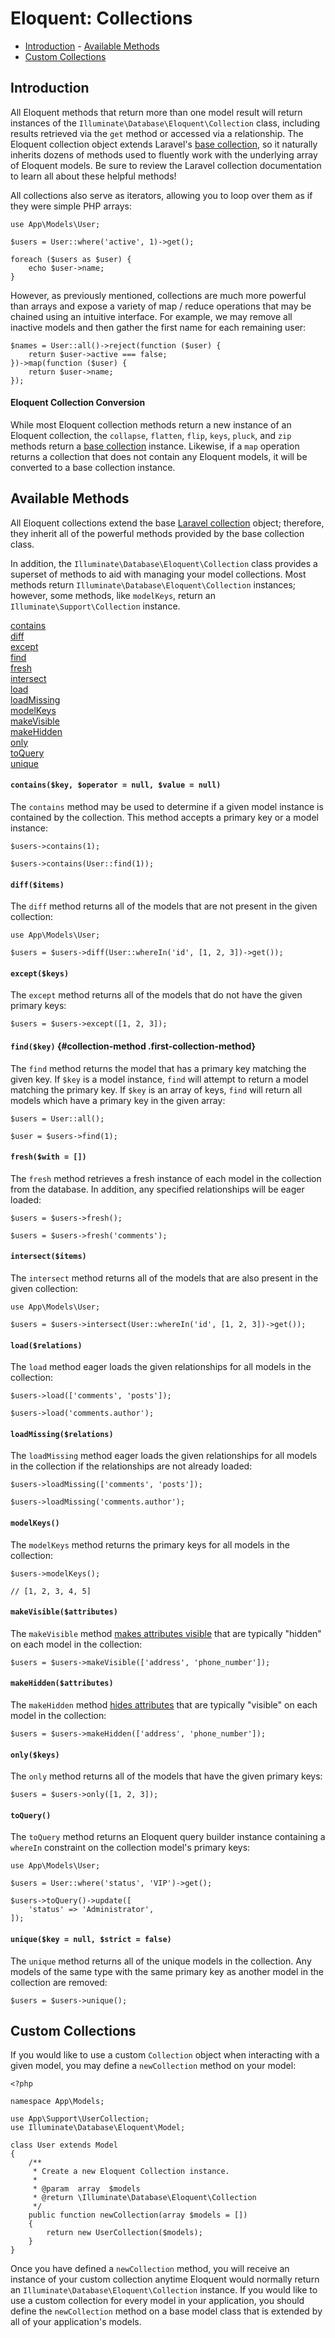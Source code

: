 # Eloquent: Collections

- [Introduction](#introduction)  - [Available Methods](#available-methods)
- [Custom Collections](#custom-collections)

<a name="introduction"></a>
## Introduction

All Eloquent methods that return more than one model result will return
instances of the `Illuminate\Database\Eloquent\Collection` class, including
results retrieved via the `get` method or accessed via a relationship. The
Eloquent collection object extends Laravel's [base
collection](/docs/{{version}}/collections), so it naturally inherits dozens
of methods used to fluently work with the underlying array of Eloquent
models. Be sure to review the Laravel collection documentation to learn all
about these helpful methods!

All collections also serve as iterators, allowing you to loop over them as
if they were simple PHP arrays:

    use App\Models\User;

    $users = User::where('active', 1)->get();

    foreach ($users as $user) {
        echo $user->name;
    }

However, as previously mentioned, collections are much more powerful than
arrays and expose a variety of map / reduce operations that may be chained
using an intuitive interface. For example, we may remove all inactive models
and then gather the first name for each remaining user:

    $names = User::all()->reject(function ($user) {
        return $user->active === false;
    })->map(function ($user) {
        return $user->name;
    });

<a name="eloquent-collection-conversion"></a>
#### Eloquent Collection Conversion

While most Eloquent collection methods return a new instance of an Eloquent
collection, the `collapse`, `flatten`, `flip`, `keys`, `pluck`, and `zip`
methods return a [base collection](/docs/{{version}}/collections)
instance. Likewise, if a `map` operation returns a collection that does not
contain any Eloquent models, it will be converted to a base collection
instance.

<a name="available-methods"></a>
## Available Methods

All Eloquent collections extend the base [Laravel
collection](/docs/{{version}}/collections#available-methods) object;
therefore, they inherit all of the powerful methods provided by the base
collection class.

In addition, the `Illuminate\Database\Eloquent\Collection` class provides a
superset of methods to aid with managing your model collections. Most
methods return `Illuminate\Database\Eloquent\Collection` instances; however,
some methods, like `modelKeys`, return an `Illuminate\Support\Collection`
instance.

<style>
    #collection-method-list > p {
        column-count: 1; -moz-column-count: 1; -webkit-column-count: 1;
        column-gap: 2em; -moz-column-gap: 2em; -webkit-column-gap: 2em;
    }

    #collection-method-list a {
        display: block;
    }
</style>

<div id="collection-method-list" markdown="1">

[contains](#method-contains)  [diff](#method-diff)  [except](#method-except)
[find](#method-find)  [fresh](#method-fresh)  [intersect](#method-intersect)
[load](#method-load)  [loadMissing](#method-loadMissing)
[modelKeys](#method-modelKeys)  [makeVisible](#method-makeVisible)
[makeHidden](#method-makeHidden)  [only](#method-only)
[toQuery](#method-toquery)  [unique](#method-unique)

</div>

<a name="method-contains"></a>
#### `contains($key, $operator = null, $value = null)`

The `contains` method may be used to determine if a given model instance is
contained by the collection. This method accepts a primary key or a model
instance:

    $users->contains(1);

    $users->contains(User::find(1));

<a name="method-diff"></a>
#### `diff($items)`

The `diff` method returns all of the models that are not present in the
given collection:

    use App\Models\User;

    $users = $users->diff(User::whereIn('id', [1, 2, 3])->get());

<a name="method-except"></a>
#### `except($keys)`

The `except` method returns all of the models that do not have the given
primary keys:

    $users = $users->except([1, 2, 3]);

<a name="method-find"></a>
#### `find($key)` {#collection-method .first-collection-method}

The `find` method returns the model that has a primary key matching the
given key. If `$key` is a model instance, `find` will attempt to return a
model matching the primary key. If `$key` is an array of keys, `find` will
return all models which have a primary key in the given array:

    $users = User::all();

    $user = $users->find(1);

<a name="method-fresh"></a>
#### `fresh($with = [])`

The `fresh` method retrieves a fresh instance of each model in the
collection from the database. In addition, any specified relationships will
be eager loaded:

    $users = $users->fresh();

    $users = $users->fresh('comments');

<a name="method-intersect"></a>
#### `intersect($items)`

The `intersect` method returns all of the models that are also present in
the given collection:

    use App\Models\User;

    $users = $users->intersect(User::whereIn('id', [1, 2, 3])->get());

<a name="method-load"></a>
#### `load($relations)`

The `load` method eager loads the given relationships for all models in the
collection:

    $users->load(['comments', 'posts']);

    $users->load('comments.author');

<a name="method-loadMissing"></a>
#### `loadMissing($relations)`

The `loadMissing` method eager loads the given relationships for all models
in the collection if the relationships are not already loaded:

    $users->loadMissing(['comments', 'posts']);

    $users->loadMissing('comments.author');

<a name="method-modelKeys"></a>
#### `modelKeys()`

The `modelKeys` method returns the primary keys for all models in the
collection:

    $users->modelKeys();

    // [1, 2, 3, 4, 5]

<a name="method-makeVisible"></a>
#### `makeVisible($attributes)`

The `makeVisible` method [makes attributes
visible](/docs/{{version}}/eloquent-serialization#hiding-attributes-from-json)
that are typically "hidden" on each model in the collection:

    $users = $users->makeVisible(['address', 'phone_number']);

<a name="method-makeHidden"></a>
#### `makeHidden($attributes)`

The `makeHidden` method [hides
attributes](/docs/{{version}}/eloquent-serialization#hiding-attributes-from-json)
that are typically "visible" on each model in the collection:

    $users = $users->makeHidden(['address', 'phone_number']);

<a name="method-only"></a>
#### `only($keys)`

The `only` method returns all of the models that have the given primary
keys:

    $users = $users->only([1, 2, 3]);

<a name="method-toquery"></a>
#### `toQuery()`

The `toQuery` method returns an Eloquent query builder instance containing a
`whereIn` constraint on the collection model's primary keys:

    use App\Models\User;

    $users = User::where('status', 'VIP')->get();

    $users->toQuery()->update([
        'status' => 'Administrator',
    ]);

<a name="method-unique"></a>
#### `unique($key = null, $strict = false)`

The `unique` method returns all of the unique models in the collection. Any
models of the same type with the same primary key as another model in the
collection are removed:

    $users = $users->unique();

<a name="custom-collections"></a>
## Custom Collections

If you would like to use a custom `Collection` object when interacting with
a given model, you may define a `newCollection` method on your model:

    <?php

    namespace App\Models;

    use App\Support\UserCollection;
    use Illuminate\Database\Eloquent\Model;

    class User extends Model
    {
        /**
         * Create a new Eloquent Collection instance.
         *
         * @param  array  $models
         * @return \Illuminate\Database\Eloquent\Collection
         */
        public function newCollection(array $models = [])
        {
            return new UserCollection($models);
        }
    }

Once you have defined a `newCollection` method, you will receive an instance
of your custom collection anytime Eloquent would normally return an
`Illuminate\Database\Eloquent\Collection` instance. If you would like to use
a custom collection for every model in your application, you should define
the `newCollection` method on a base model class that is extended by all of
your application's models.
